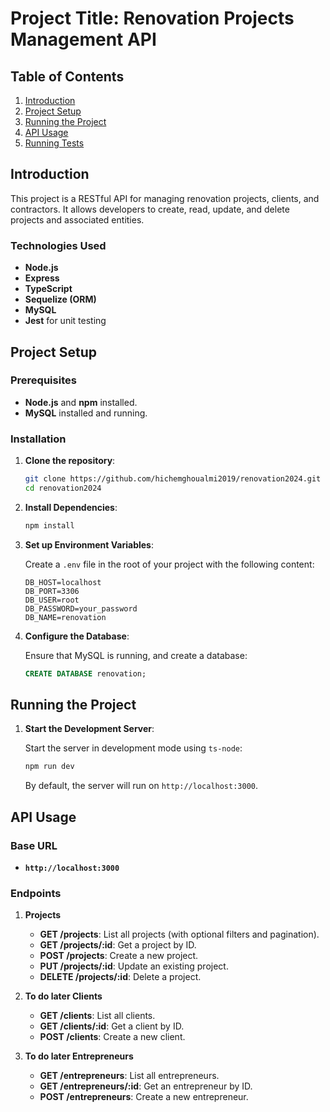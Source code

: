 # Project Title: Renovation Projects Management API

## Table of Contents
1. [Introduction](#introduction)
2. [Project Setup](#project-setup)
3. [Running the Project](#running-the-project)
4. [API Usage](#api-usage)
5. [Running Tests](#running-tests) 

## Introduction

This project is a RESTful API for managing renovation projects, clients, and contractors. It allows developers to create, read, update, and delete projects and associated entities.

### Technologies Used
- **Node.js**
- **Express**
- **TypeScript**
- **Sequelize (ORM)**
- **MySQL**
- **Jest** for unit testing

## Project Setup

### Prerequisites
- **Node.js** and **npm** installed.
- **MySQL** installed and running.

### Installation

1. **Clone the repository**:
    ```bash
    git clone https://github.com/hichemghoualmi2019/renovation2024.git
    cd renovation2024
    ```

2. **Install Dependencies**:
    ```bash
    npm install
    ```

3. **Set up Environment Variables**:

    Create a `.env` file in the root of your project with the following content:

    ```env
    DB_HOST=localhost
    DB_PORT=3306
    DB_USER=root
    DB_PASSWORD=your_password
    DB_NAME=renovation
    ```

4. **Configure the Database**:

    Ensure that MySQL is running, and create a database:

    ```sql
    CREATE DATABASE renovation;
    ```

## Running the Project


1. **Start the Development Server**:

    Start the server in development mode using `ts-node`:

    ```bash
    npm run dev
    ```

    By default, the server will run on `http://localhost:3000`.

## API Usage

### Base URL
- **`http://localhost:3000`**

### Endpoints

1. **Projects**
   - **GET /projects**: List all projects (with optional filters and pagination).
   - **GET /projects/:id**: Get a project by ID.
   - **POST /projects**: Create a new project.
   - **PUT /projects/:id**: Update an existing project.
   - **DELETE /projects/:id**: Delete a project.

2. **To do later Clients**
   - **GET /clients**: List all clients.
   - **GET /clients/:id**: Get a client by ID.
   - **POST /clients**: Create a new client.

3. **To do later Entrepreneurs**
   - **GET /entrepreneurs**: List all entrepreneurs.
   - **GET /entrepreneurs/:id**: Get an entrepreneur by ID.
   - **POST /entrepreneurs**: Create a new entrepreneur.








